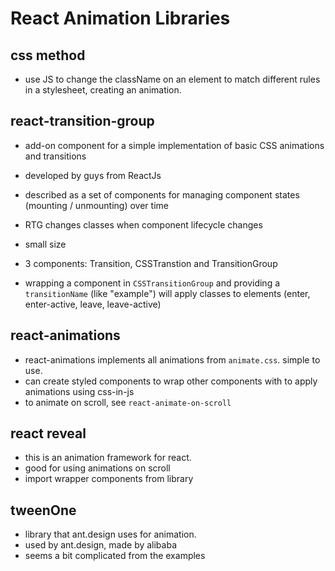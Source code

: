 # React Animation Libraries

## css method

- use JS to change the className on an element to match different rules in a stylesheet, creating an animation.

## react-transition-group

- add-on component for a simple implementation of basic CSS animations and transitions
- developed by guys from ReactJs

- described as a set of components for managing component states (mounting / unmounting) over time
- RTG changes classes when component lifecycle changes
- small size
- 3 components: Transition, CSSTranstion and TransitionGroup
- wrapping a component in `CSSTransitionGroup` and providing a `transitionName` (like "example") will apply classes to elements (enter, enter-active, leave, leave-active)

## react-animations

- react-animations implements all animations from `animate.css`. simple to use.
- can create styled components to wrap other components with to apply animations using css-in-js
- to animate on scroll, see `react-animate-on-scroll`

## react reveal

- this is an animation framework for react.
- good for using animations on scroll
- import wrapper components from library

## tweenOne

- library that ant.design uses for animation.
- used by ant.design, made by alibaba
- seems a bit complicated from the examples
